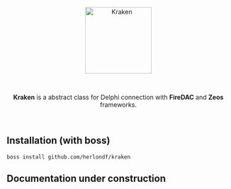 <p align="center">
  <a href="https://github.com/herlondf/kraken/blob/main/assets/Logo.png">
    <img alt="Kraken" height="150" src="https://github.com/herlondf/kraken/blob/main/assets/Logo.png">
  </a>  
</p><br>
<p align="center">
  <b>Kraken</b> is a abstract class for Delphi connection with <b>FireDAC</b> and <b>Zeos</b> frameworks.
</p><br>

## Installation (with boss)
```
boss install github.com/herlondf/kraken
```

## Documentation under construction

